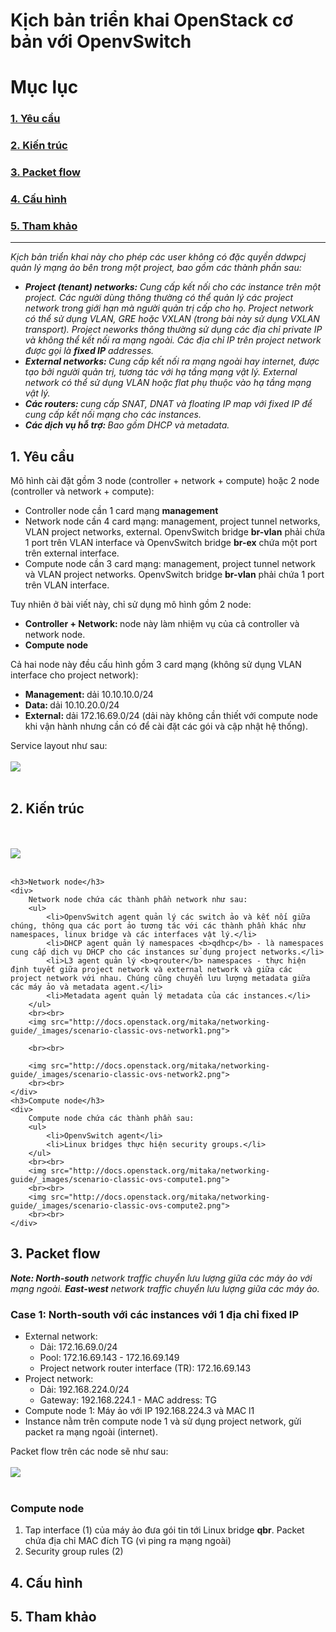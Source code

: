 # Kịch bản triển khai OpenStack cơ bản với OpenvSwitch
# Mục lục
<h3><a href="#pre">1. Yêu cầu</a></h3>
<h3><a href="#arch">2. Kiến trúc</a></h3>
<h3><a href="#flow">3. Packet flow</a></h3>
<h3><a href="#cfg">4. Cấu hình</a></h3>
<h3><a href="#ref">5. Tham khảo</a></h3>

---
<i>
    Kịch bản triển khai này cho phép các user không có đặc quyền ddwpcj quản lý mạng ảo bên trong một project, bao gồm các thành phần sau:
    <ul>
        <li><b>Project (tenant) networks: </b> Cung cấp kết nối cho các instance trên một project. Các người dùng thông thường có thể quản lý các project network trong giới hạn mà người quản trị cấp cho họ. Project network có thể sử dụng VLAN, GRE hoặc VXLAN (trong bài này sử dụng VXLAN transport). Project neworks thông thường sử dụng các địa chỉ private IP và không thể kết nối ra mạng ngoài. Các địa chỉ IP trên project network được gọi là <b>fixed IP</b> addresses.</li>
        <li><b>External networks: </b>Cung cấp kết nối ra mạng ngoài hay internet, được tạo bởi người quản trị, tương tác với hạ tầng mạng vật lý. External network có thể sử dụng VLAN hoặc flat phụ thuộc vào hạ tầng mạng vật lý.</li>
        <li><b>Các routers: </b>cung cấp SNAT, DNAT và floating IP map với fixed IP để cung cấp kết nối mạng cho các instances.</li>
        <li><b>Các dịch vụ hỗ trợ: </b>Bao gồm DHCP và metadata.</li>
    </ul>
</i>

<h2><a name="pre">1. Yêu cầu</a></h2>
<div>
    Mô hình cài đặt gồm 3 node (controller + network + compute) hoặc 2 node (controller và network + compute):
    <ul>
        <li>Controller node cần 1 card mạng <b>management</b></li>
        <li>Network node cần 4 card mạng: management, project tunnel networks, VLAN project networks, external. OpenvSwitch bridge <b>br-vlan</b> phải chứa 1 port trên VLAN interface và OpenvSwitch bridge <b>br-ex</b> chứa một port trên external interface.</li>
        <li>Compute node cần 3 card mạng: management, project tunnel network và VLAN project networks. OpenvSwitch bridge <b>br-vlan</b> phải chứa 1 port trên VLAN interface.</li>        
    </ul>
    Tuy nhiên ở bài viết này, chỉ sử dụng mô hình gồm 2 node:
    <ul>
        <li><b>Controller + Network: </b> node này làm nhiệm vụ của cả controller và network node.       
        </li>
        <li><b>Compute node</b></li>
    </ul>
    Cả hai node này đều cấu hình gồm 3 card mạng (không sử dụng VLAN interface cho project network):
    <ul>
        <li><b>Management: </b>dải 10.10.10.0/24</li>
        <li><b>Data: </b>dải 10.10.20.0/24</li>
        <li><b>External: </b>dải 172.16.69.0/24 (dải này không cần thiết với compute node khi vận hành nhưng cần có để cài đặt các gói và cập nhật hệ thống).</li>
    </ul>
    Service layout như sau:
    <br><br>
    <img src="http://docs.openstack.org/mitaka/networking-guide/_images/scenario-classic-ovs-services.png">
    <br><br>
</div>

<h2><a name="arch">2. Kiến trúc</a></h2>
<div>
    <br><br>
    <img src="http://docs.openstack.org/mitaka/networking-guide/_images/scenario-classic-general.png">
    <br><br>

    <h3>Network node</h3>
    <div>
        Network node chứa các thành phần network như sau:
        <ul>
            <li>OpenvSwitch agent quản lý các switch ảo và kết nối giữa chúng, thông qua các port ảo tương tác với các thành phần khác như namespaces, linux bridge và các interfaces vật lý.</li>
            <li>DHCP agent quản lý namespaces <b>qdhcp</b> - là namespaces cung cấp dịch vụ DHCP cho các instances sử dụng project networks.</li>
            <li>L3 agent quản lý <b>qrouter</b> namespaces - thực hiện định tuyết giữa project network và external network và giữa các project network với nhau. Chúng cũng chuyển lưu lượng metadata giữa các máy ảo và metadata agent.</li>
            <li>Metadata agent quản lý metadata của các instances.</li>
        </ul>
        <br><br>
        <img src="http://docs.openstack.org/mitaka/networking-guide/_images/scenario-classic-ovs-network1.png">

        <br><br>

        <img src="http://docs.openstack.org/mitaka/networking-guide/_images/scenario-classic-ovs-network2.png">
        <br><br>        
    </div>
    <h3>Compute node</h3>
    <div>
        Compute node chứa các thành phần sau:
        <ul>
            <li>OpenvSwitch agent</li>
            <li>Linux bridges thực hiện security groups.</li>
        </ul>
        <br><br>
        <img src="http://docs.openstack.org/mitaka/networking-guide/_images/scenario-classic-ovs-compute1.png">
        <br><br>
        <img src="http://docs.openstack.org/mitaka/networking-guide/_images/scenario-classic-ovs-compute2.png">
        <br><br>
    </div>
</div>

<h2><a name="flow">3. Packet flow</a></h2>
<div>
<i><b>Note: </b><b>North-south</b> network traffic chuyển lưu lượng giữa các máy ảo với mạng ngoài. <b>East-west</b> network traffic chuyển lưu lượng giữa các máy ảo.</i>
<h3>Case 1: North-south với các instances với 1 địa chỉ fixed IP</h3>
<div>
    <ul>
        <li>External network:  
            <ul>
                <li>Dải: 172.16.69.0/24</li>
                <li>Pool: 172.16.69.143 - 172.16.69.149</li>
                <li>Project network router interface (TR): 172.16.69.143</li>
            </ul>
        </li>
        <li>Project network:
            <ul>
                <li>Dải: 192.168.224.0/24</li>
                <li>Gateway: 192.168.224.1 - MAC address: TG</li>
            </ul>
        </li>
        <li>Compute node 1: Máy ảo với IP 192.168.224.3 và MAC l1</li>
        <li>Instance nằm trên compute node 1 và sử dụng project network, gửi packet ra mạng ngoài (internet).</li>
    </ul>
    Packet flow trên các node sẽ như sau:
    <br><br>
    <img src="http://docs.openstack.org/mitaka/networking-guide/_images/scenario-classic-ovs-flowns1.png">
    <br><br>
    <h3>Compute node</h3>
    <div>
        <ol>
            <li>Tap interface (1) của máy ảo đưa gói tin tới Linux bridge <b>qbr</b>. Packet chứa địa chỉ MAC đích TG (vì ping ra mạng ngoài)</li>
            <li>Security group rules (2)</li>
        </ol>
    </div>
</div>

</div>

<h2><a name="cfg">4. Cấu hình</a></h2>


<h2><a name="ref">5. Tham khảo</a></h2>
